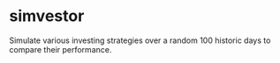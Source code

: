 # simvestor
Simulate various investing strategies over a random 100 historic days to compare their performance.
